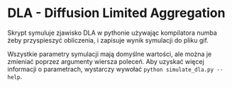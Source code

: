 # DLA - Diffusion Limited Aggregation

Skrypt symuluje zjawisko DLA w pythonie używając kompilatora numba żeby przyspieszyć obliczenia, i zapisuje wynik symulacji do pliku gif.

Wszystkie parametry symulacji mają domyślne wartości, ale można je zmieniać poprzez argumenty wiersza poleceń.
Aby uzyskać więcej informacji o parametrach, wystarczy wywołać `python simulate_dla.py --help`.

